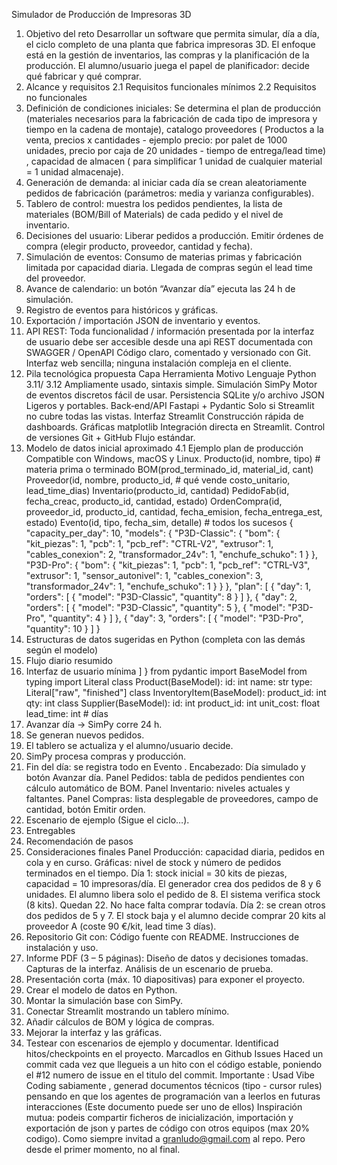Simulador de Producción de Impresoras 3D
1. Objetivo del reto
Desarrollar un software que permita simular, día a día, el ciclo completo de una planta que
fabrica impresoras 3D. El enfoque está en la gestión de inventarios, las compras y la
planificación de la producción. El alumno/usuario juega el papel de planificador: decide qué
fabricar y qué comprar.
2. Alcance y requisitos
2.1 Requisitos funcionales mínimos
2.2 Requisitos no funcionales
0. Definición de condiciones iniciales: Se determina el plan de producción (materiales
necesarios para la fabricación de cada tipo de impresora y tiempo en la cadena de
montaje), catalogo proveedores ( Productos a la venta, precios x cantidades - ejemplo
precio: por palet de 1000 unidades, precio por caja de 20 unidades - tiempo de
entrega/lead time) , capacidad de almacen ( para simplificar 1 unidad de cualquier
material = 1 unidad almacenaje).
1. Generación de demanda: al iniciar cada día se crean aleatoriamente pedidos de
fabricación (parámetros: media y varianza configurables).
2. Tablero de control: muestra los pedidos pendientes, la lista de materiales (BOM/Bill of
Materials) de cada pedido y el nivel de inventario.
3. Decisiones del usuario:
Liberar pedidos a producción.
Emitir órdenes de compra (elegir producto, proveedor, cantidad y fecha).
4. Simulación de eventos:
Consumo de materias primas y fabricación limitada por capacidad diaria.
Llegada de compras según el lead time del proveedor.
5. Avance de calendario: un botón “Avanzar día” ejecuta las 24 h de simulación.
6. Registro de eventos para históricos y gráficas.
7. Exportación / importación JSON de inventario y eventos.
8. API REST: Toda funcionalidad / información presentada por la interfaz de usuario debe
ser accesible desde una api REST documentada con SWAGGER / OpenAPI
Código claro, comentado y versionado con Git.
Interfaz web sencilla; ninguna instalación compleja en el cliente.
3. Pila tecnológica propuesta
Capa Herramienta Motivo
Lenguaje Python 3.11/ 3.12 Ampliamente usado, sintaxis simple.
Simulación SimPy Motor de eventos discretos fácil de usar.
Persistencia SQLite y/o archivo
JSON
Ligeros y portables.
Back‑end/API Fastapi + Pydantic Solo si Streamlit no cubre todas las
vistas.
Interfaz Streamlit Construcción rápida de dashboards.
Gráficas matplotlib Integración directa en Streamlit.
Control de
versiones
Git + GitHub Flujo estándar.
4. Modelo de datos inicial aproximado
4.1 Ejemplo plan de producción
Compatible con Windows, macOS y Linux.
Producto(id, nombre, tipo) # materia prima o terminado
BOM(prod_terminado_id, material_id, cant)
Proveedor(id, nombre, producto_id, # qué vende
 costo_unitario, lead_time_dias)
Inventario(producto_id, cantidad)
PedidoFab(id, fecha_creac, producto_id,
 cantidad, estado)
OrdenCompra(id, proveedor_id, producto_id,
 cantidad, fecha_emision, fecha_entrega_est, estado)
Evento(id, tipo, fecha_sim, detalle) # todos los sucesos
{
 "capacity_per_day": 10,
 "models": {
 "P3D-Classic": {
 "bom": {
 "kit_piezas": 1,
 "pcb": 1,
 "pcb_ref": "CTRL-V2",
 "extrusor": 1,
 "cables_conexion": 2,
 "transformador_24v": 1,
 "enchufe_schuko": 1
 }
 },
 "P3D-Pro": {
 "bom": {
 "kit_piezas": 1,
 "pcb": 1,
 "pcb_ref": "CTRL-V3",
 "extrusor": 1,
 "sensor_autonivel": 1,
 "cables_conexion": 3,
 "transformador_24v": 1,
 "enchufe_schuko": 1
 }
 }
 },
 "plan": [
 {
 "day": 1,
 "orders": [
 { "model": "P3D-Classic", "quantity": 8 }
 ]
 },
 {
 "day": 2,
 "orders": [
 { "model": "P3D-Classic", "quantity": 5 },
 { "model": "P3D-Pro", "quantity": 4 }
 ]
 },
 {
 "day": 3,
 "orders": [
 { "model": "P3D-Pro", "quantity": 10 }
 ]
 }
5. Estructuras de datos sugeridas en Python
(completa con las demás según el modelo)
6. Flujo diario resumido
7. Interfaz de usuario mínima
 ]
}
from pydantic import BaseModel
from typing import Literal
class Product(BaseModel):
 id: int
 name: str
 type: Literal["raw", "finished"]
class InventoryItem(BaseModel):
 product_id: int
 qty: int
class Supplier(BaseModel):
 id: int
 product_id: int
 unit_cost: float
 lead_time: int # días
1. Avanzar día → SimPy corre 24 h.
2. Se generan nuevos pedidos.
3. El tablero se actualiza y el alumno/usuario decide.
4. SimPy procesa compras y producción.
5. Fin del día: se registra todo en Evento .
Encabezado: Día simulado y botón Avanzar día.
Panel Pedidos: tabla de pedidos pendientes con cálculo automático de BOM.
Panel Inventario: niveles actuales y faltantes.
Panel Compras: lista desplegable de proveedores, campo de cantidad, botón Emitir
orden.
8. Escenario de ejemplo
(Sigue el ciclo…).
9. Entregables
10. Recomendación de pasos
11. Consideraciones finales
Panel Producción: capacidad diaria, pedidos en cola y en curso.
Gráficas: nivel de stock y número de pedidos terminados en el tiempo.
Día 1: stock inicial = 30 kits de piezas, capacidad = 10 impresoras/día. El generador
crea dos pedidos de 8 y 6 unidades.
El alumno libera solo el pedido de 8. El sistema verifica stock (8 kits). Quedan 22. No
hace falta comprar todavía.
Día 2: se crean otros dos pedidos de 5 y 7. El stock baja y el alumno decide comprar
20 kits al proveedor A (coste 90 €/kit, lead time 3 días).
1. Repositorio Git con:
Código fuente con README.
Instrucciones de instalación y uso.
2. Informe PDF (3 – 5 páginas):
Diseño de datos y decisiones tomadas.
Capturas de la interfaz.
Análisis de un escenario de prueba.
3. Presentación corta (máx. 10 diapositivas) para exponer el proyecto.
1. Crear el modelo de datos en Python.
2. Montar la simulación base con SimPy.
3. Conectar Streamlit mostrando un tablero mínimo.
4. Añadir cálculos de BOM y lógica de compras.
5. Mejorar la interfaz y las gráficas.
6. Testear con escenarios de ejemplo y documentar.
Identificad hitos/checkpoints en el proyecto. Marcadlos en Github Issues
Haced un commit cada vez que llegueis a un hito con el código estable, poniendo el #12
numero de issue en el titulo del commit.
Importante : Usad Vibe Coding sabiamente , generad documentos técnicos (tipo - cursor
rules) pensando en que los agentes de programación van a leerlos en futuras interacciones
(Este documento puede ser uno de ellos)
Inspiración mutua: podeis compartir ficheros de inicialización, importación y exportación de
json y partes de código con otros equipos (max 20% codigo).
Como siempre invitad a granludo@gmail.com al repo. Pero desde el primer momento, no al
final.